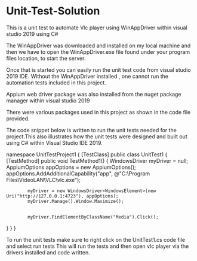 # Unit-Test-Solution

This is a unit test to automate Vlc player using WinAppDriver within visual studio 2019 using C#


The WinAppDriver was downloaded and installed on my local machine and then we have to open the WinAppDriver.exe file found under your program files location,  to start the server.

Once that is started you can easily run the unit test code from visual studio 2019 IDE.
Without the WinAppDriver installed , one cannot run the automation tests included in this project.

Appium web driver package was also installed from the nuget package manager within visual studio 2019

There were various packages used in this project as shown in the code file provided.



The code snippet below is written to run the unit tests needed for the project.This also illustrates how the unit tests were designed and built out using C# within Visual Studio IDE 2019.


namespace UnitTestProject1
{
    [TestClass]
    public class UnitTest1
    {
        [TestMethod]
        public void TestMethod1()
        {
            WindowsDriver<WindowsElement> myDriver = null;
            AppiumOptions appOptions = new AppiumOptions();
            appOptions.AddAdditionalCapability("app", @"C:\Program Files\VideoLAN\VLC\vlc.exe");

            myDriver = new WindowsDriver<WindowsElement>(new Uri("http://127.0.0.1:4723"), appOptions);
            myDriver.Manage().Window.Maximize();


            myDriver.FindElementByClassName("Media").Click();


}
}
}


To run the unit tests make sure to right click on the UnitTest1.cs code file and select run tests
This will run the tests and then open vlc player via the drivers installed and code written.


